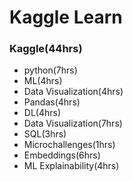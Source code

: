 # Kaggle Learn

### Kaggle(44hrs)
- python(7hrs)
- ML(4hrs)
- Data Visualization(4hrs)
- Pandas(4hrs)
- DL(4hrs)
- Data Visualization(7hrs)
- SQL(3hrs)
- Microchallenges(1hrs)
- Embeddings(6hrs)
- ML Explainability(4hrs)


